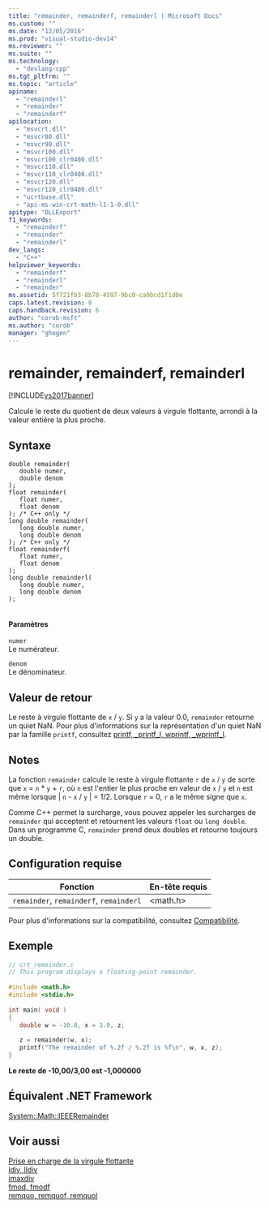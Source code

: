 ```yaml
---
title: "remainder, remainderf, remainderl | Microsoft Docs"
ms.custom: ""
ms.date: "12/05/2016"
ms.prod: "visual-studio-dev14"
ms.reviewer: ""
ms.suite: ""
ms.technology: 
  - "devlang-cpp"
ms.tgt_pltfrm: ""
ms.topic: "article"
apiname: 
  - "remainderl"
  - "remainder"
  - "remainderf"
apilocation: 
  - "msvcrt.dll"
  - "msvcr80.dll"
  - "msvcr90.dll"
  - "msvcr100.dll"
  - "msvcr100_clr0400.dll"
  - "msvcr110.dll"
  - "msvcr110_clr0400.dll"
  - "msvcr120.dll"
  - "msvcr120_clr0400.dll"
  - "ucrtbase.dll"
  - "api-ms-win-crt-math-l1-1-0.dll"
apitype: "DLLExport"
f1_keywords: 
  - "remainderf"
  - "remainder"
  - "remainderl"
dev_langs: 
  - "C++"
helpviewer_keywords: 
  - "remainderf"
  - "remainderl"
  - "remainder"
ms.assetid: 5f721fb3-8b78-4597-9bc0-ca9bcd1f1d0e
caps.latest.revision: 8
caps.handback.revision: 6
author: "corob-msft"
ms.author: "corob"
manager: "ghogen"
---
```

# remainder, remainderf, remainderl
[!INCLUDE[vs2017banner](../../assembler/inline/includes/vs2017banner.md)]

Calcule le reste du quotient de deux valeurs à virgule flottante, arrondi à la valeur entière la plus proche.  
  
## Syntaxe  
  
```  
double remainder(   
   double numer,  
   double denom  
);  
float remainder(   
   float numer,  
   float denom  
); /* C++ only */  
long double remainder(   
   long double numer,  
   long double denom  
); /* C++ only */  
float remainderf(   
   float numer,  
   float denom  
);  
long double remainderl(   
   long double numer,  
   long double denom  
);  
  
```  
  
#### Paramètres  
 `numer`  
 Le numérateur.  
  
 `denom`  
 Le dénominateur.  
  
## Valeur de retour  
 Le reste à virgule flottante de `x` \/ `y`.  Si `y` a la valeur 0.0, `remainder` retourne un quiet NaN.  Pour plus d'informations sur la représentation d'un quiet NaN par la famille `printf`, consultez [printf, \_printf\_l, wprintf, \_wprintf\_l](../../c-runtime-library/reference/printf-printf-l-wprintf-wprintf-l.md).  
  
## Notes  
 La fonction `remainder` calcule le reste à virgule flottante `r` de `x` \/ `y` de sorte que `x` \= `n` \* `y` \+ `r`, où `n` est l'entier le plus proche en valeur de `x` \/ `y` et `n` est même lorsque &#124; `n` \- `x` \/ `y` &#124; \= 1\/2.  Lorsque `r` \= 0, `r` a le même signe que `x`.  
  
 Comme C\+\+ permet la surcharge, vous pouvez appeler les surcharges de `remainder` qui acceptent et retournent les valeurs `float` ou `long double`.  Dans un programme C, `remainder` prend deux doubles et retourne toujours un double.  
  
## Configuration requise  
  
|Fonction|En\-tête requis|  
|--------------|---------------------|  
|`remainder`, `remainderf`, `remainderl`|\<math.h\>|  
  
 Pour plus d'informations sur la compatibilité, consultez [Compatibilité](../../c-runtime-library/compatibility.md).  
  
## Exemple  
  
```c  
// crt_remainder.c  
// This program displays a floating-point remainder.  
  
#include <math.h>  
#include <stdio.h>  
  
int main( void )  
{  
   double w = -10.0, x = 3.0, z;  
  
   z = remainder(w, x);  
   printf("The remainder of %.2f / %.2f is %f\n", w, x, z);  
}  
```  
  
  **Le reste de \-10,00\/3,00 est \-1,000000**   
## Équivalent .NET Framework  
 [System::Math::IEEERemainder](https://msdn.microsoft.com/en-us/library/system.math.ieeeremainder.aspx)  
  
## Voir aussi  
 [Prise en charge de la virgule flottante](../../c-runtime-library/floating-point-support.md)   
 [ldiv, lldiv](../../c-runtime-library/reference/ldiv-lldiv.md)   
 [imaxdiv](../../c-runtime-library/reference/imaxdiv.md)   
 [fmod, fmodf](../../c-runtime-library/reference/fmod-fmodf.md)   
 [remquo, remquof, remquol](../../c-runtime-library/reference/remquo-remquof-remquol.md)